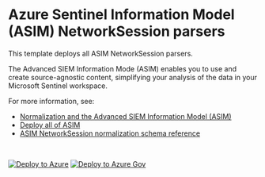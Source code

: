 # Azure Sentinel Information Model (ASIM) NetworkSession parsers 

This template deploys all ASIM NetworkSession parsers.

The Advanced SIEM Information Mode (ASIM) enables you to use and create source-agnostic content, simplifying your analysis of the data in your Microsoft Sentinel workspace.

For more information, see:

- [Normalization and the Advanced SIEM Information Model (ASIM)](https://aka.ms/AboutASIM)
- [Deploy all of ASIM](https://aka.ms/DeployASIM)
- [ASIM NetworkSession normalization schema reference](https://aka.ms/ASimNetworkSessionDoc)

<br>

[![Deploy to Azure](https://aka.ms/deploytoazurebutton)](https://aka.ms/ASimNetworkSessionARM) [![Deploy to Azure Gov](https://aka.ms/deploytoazuregovbutton)](https://aka.ms/ASimNetworkSessionARMgov)

<br>
